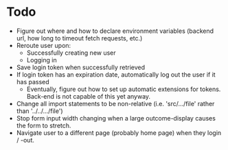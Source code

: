# Todo
  - Figure out where and how to declare environment variables (backend url, how long to timeout fetch requests, etc.)
  - Reroute user upon:
    - Successfully creating new user
    - Logging in
  - Save login token when successfully retrieved
  - If login token has an expiration date, automatically log out the user if it has passed
    - Eventually, figure out how to set up automatic extensions for tokens. Back-end is not capable of this yet anyway.
  - Change all import statements to be non-relative (i.e. 'src/.../file' rather than '../../.../file')
  - Stop form input width changing when a large outcome-display causes the form to stretch.
  - Navigate user to a different page (probably home page) when they login / -out.